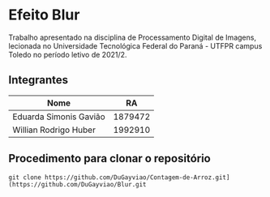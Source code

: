 # Efeito Blur
 
Trabalho apresentado na disciplina de Processamento Digital de Imagens, lecionada no Universidade Tecnológica Federal do Paraná - UTFPR campus Toledo no período letivo de 2021/2.

## Integrantes 
| Nome | RA |
|--|--|
|Eduarda Simonis Gavião | 1879472 |
|Willian Rodrigo Huber | 1992910 |
 
 ## Procedimento para clonar o repositório
```
git clone https://github.com/DuGayviao/Contagem-de-Arroz.git](https://github.com/DuGayviao/Blur.git
```
